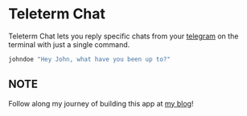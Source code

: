 # Teleterm Chat

Teleterm Chat lets you reply specific chats from your [telegram](https://telegram.org/) on the terminal with just a single command.

```sh
johndoe "Hey John, what have you been up to?"
```

## NOTE

Follow along my journey of building this app at [my blog](https://darricheng.com/series/teleterm-chat/)!
